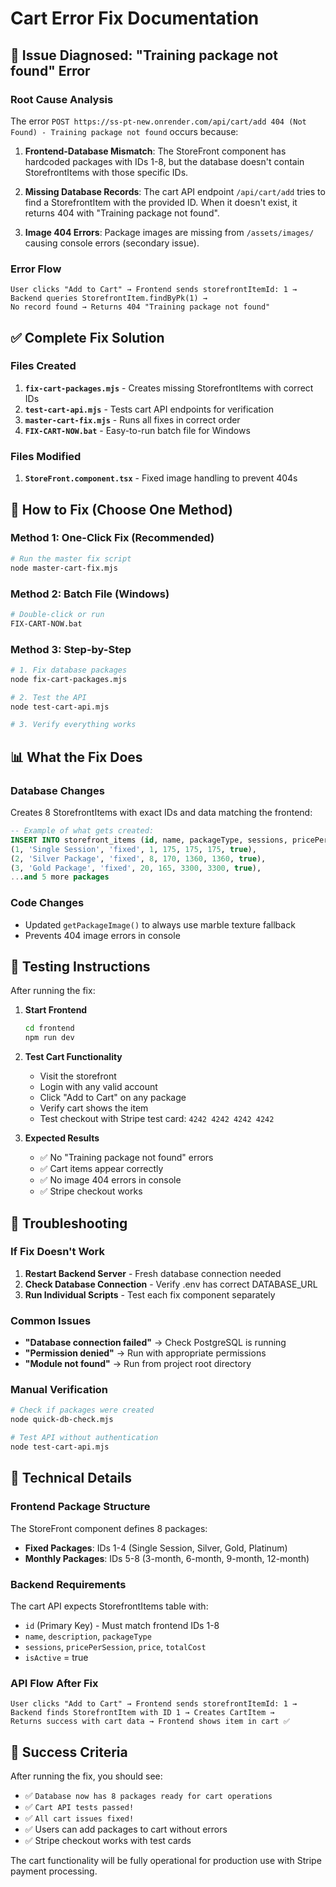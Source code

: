 # Cart Error Fix Documentation

## 🚨 Issue Diagnosed: "Training package not found" Error

### Root Cause Analysis
The error `POST https://ss-pt-new.onrender.com/api/cart/add 404 (Not Found) - Training package not found` occurs because:

1. **Frontend-Database Mismatch**: The StoreFront component has hardcoded packages with IDs 1-8, but the database doesn't contain StorefrontItems with those specific IDs.

2. **Missing Database Records**: The cart API endpoint `/api/cart/add` tries to find a StorefrontItem with the provided ID. When it doesn't exist, it returns 404 with "Training package not found".

3. **Image 404 Errors**: Package images are missing from `/assets/images/` causing console errors (secondary issue).

### Error Flow
```
User clicks "Add to Cart" → Frontend sends storefrontItemId: 1 → 
Backend queries StorefrontItem.findByPk(1) → 
No record found → Returns 404 "Training package not found"
```

## ✅ Complete Fix Solution

### Files Created
1. **`fix-cart-packages.mjs`** - Creates missing StorefrontItems with correct IDs
2. **`test-cart-api.mjs`** - Tests cart API endpoints for verification
3. **`master-cart-fix.mjs`** - Runs all fixes in correct order
4. **`FIX-CART-NOW.bat`** - Easy-to-run batch file for Windows

### Files Modified
1. **`StoreFront.component.tsx`** - Fixed image handling to prevent 404s

## 🚀 How to Fix (Choose One Method)

### Method 1: One-Click Fix (Recommended)
```bash
# Run the master fix script
node master-cart-fix.mjs
```

### Method 2: Batch File (Windows)
```bash
# Double-click or run
FIX-CART-NOW.bat
```

### Method 3: Step-by-Step
```bash
# 1. Fix database packages
node fix-cart-packages.mjs

# 2. Test the API
node test-cart-api.mjs

# 3. Verify everything works
```

## 📊 What the Fix Does

### Database Changes
Creates 8 StorefrontItems with exact IDs and data matching the frontend:

```sql
-- Example of what gets created:
INSERT INTO storefront_items (id, name, packageType, sessions, pricePerSession, price, totalCost, isActive) VALUES
(1, 'Single Session', 'fixed', 1, 175, 175, 175, true),
(2, 'Silver Package', 'fixed', 8, 170, 1360, 1360, true),
(3, 'Gold Package', 'fixed', 20, 165, 3300, 3300, true),
...and 5 more packages
```

### Code Changes
- Updated `getPackageImage()` to always use marble texture fallback
- Prevents 404 image errors in console

## 🧪 Testing Instructions

After running the fix:

1. **Start Frontend**
   ```bash
   cd frontend
   npm run dev
   ```

2. **Test Cart Functionality**
   - Visit the storefront
   - Login with any valid account
   - Click "Add to Cart" on any package
   - Verify cart shows the item
   - Test checkout with Stripe test card: `4242 4242 4242 4242`

3. **Expected Results**
   - ✅ No "Training package not found" errors
   - ✅ Cart items appear correctly
   - ✅ No image 404 errors in console
   - ✅ Stripe checkout works

## 🔧 Troubleshooting

### If Fix Doesn't Work
1. **Restart Backend Server** - Fresh database connection needed
2. **Check Database Connection** - Verify .env has correct DATABASE_URL
3. **Run Individual Scripts** - Test each fix component separately

### Common Issues
- **"Database connection failed"** → Check PostgreSQL is running
- **"Permission denied"** → Run with appropriate permissions
- **"Module not found"** → Run from project root directory

### Manual Verification
```bash
# Check if packages were created
node quick-db-check.mjs

# Test API without authentication
node test-cart-api.mjs
```

## 📝 Technical Details

### Frontend Package Structure
The StoreFront component defines 8 packages:
- **Fixed Packages**: IDs 1-4 (Single Session, Silver, Gold, Platinum)
- **Monthly Packages**: IDs 5-8 (3-month, 6-month, 9-month, 12-month)

### Backend Requirements
The cart API expects StorefrontItems table with:
- `id` (Primary Key) - Must match frontend IDs 1-8
- `name`, `description`, `packageType`
- `sessions`, `pricePerSession`, `price`, `totalCost`
- `isActive` = true

### API Flow After Fix
```
User clicks "Add to Cart" → Frontend sends storefrontItemId: 1 → 
Backend finds StorefrontItem with ID 1 → Creates CartItem → 
Returns success with cart data → Frontend shows item in cart ✅
```

## 🎯 Success Criteria

After running the fix, you should see:
- ✅ `Database now has 8 packages ready for cart operations`
- ✅ `Cart API tests passed!`
- ✅ `All cart issues fixed!`
- ✅ Users can add packages to cart without errors
- ✅ Stripe checkout works with test cards

The cart functionality will be fully operational for production use with Stripe payment processing.
